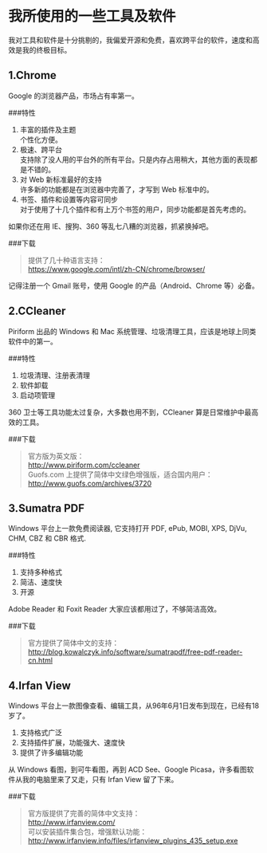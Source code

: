 我所使用的一些工具及软件
=====================

我对工具和软件是十分挑剔的，我偏爱开源和免费，喜欢跨平台的软件，速度和高效是我的终极目标。

1.Chrome
--------

Google 的浏览器产品，市场占有率第一。

###特性

1. 丰富的插件及主题  
   个性化方便。
2. 极速、跨平台  
   支持除了没人用的平台外的所有平台。只是内存占用稍大，其他方面的表现都是不错的。
3. 对 Web 新标准最好的支持  
   许多新的功能都是在浏览器中完善了，才写到 Web 标准中的。
4. 书签、插件和设置等内容可同步  
   对于使用了十几个插件和有上万个书签的用户，同步功能都是首先考虑的。

如果你还在用 IE、搜狗、360 等乱七八糟的浏览器，抓紧换掉吧。

###下载

>提供了几十种语言支持：  
><https://www.google.com/intl/zh-CN/chrome/browser/>

记得注册一个 Gmail 账号，使用 Google 的产品（Android、Chrome 等）必备。

2.CCleaner
----------

Piriform 出品的 Windows 和 Mac 系统管理、垃圾清理工具，应该是地球上同类软件中的第一。

###特性

1. 垃圾清理、注册表清理  
2. 软件卸载
3. 启动项管理

360 卫士等工具功能太过复杂，大多数也用不到，CCleaner 算是日常维护中最高效的工具。

###下载

>官方版为英文版：  
><http://www.piriform.com/ccleaner>  
>Guofs.com 上提供了简体中文绿色增强版，适合国内用户：  
><http://www.guofs.com/archives/3720>

3.Sumatra PDF
-------------

Windows 平台上一款免费阅读器, 它支持打开 PDF, ePub, MOBI, XPS, DjVu, CHM, CBZ 和 CBR 格式.

###特性

1. 支持多种格式
2. 简洁、速度快
3. 开源

Adobe Reader 和 Foxit Reader 大家应该都用过了，不够简洁高效。

###下载

>官方提供了简体中文的支持：  
><http://blog.kowalczyk.info/software/sumatrapdf/free-pdf-reader-cn.html>

4.Irfan View
------------

Windows 平台上一款图像查看、编辑工具，从96年6月1日发布到现在，已经有18岁了。

1. 支持格式广泛
2. 支持插件扩展，功能强大、速度快
3. 提供了许多编辑功能

从 Windows 看图，到可牛看图，再到 ACD See、Google Picasa，许多看图软件从我的电脑里来了又走，只有 Irfan View 留了下来。

###下载

>官方版提供了完善的简体中文支持：  
><http://www.irfanview.com/>  
>可以安装插件集合包，增强默认功能：  
><http://www.irfanview.info/files/irfanview_plugins_435_setup.exe>